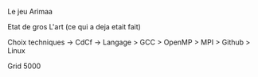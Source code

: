 Le jeu Arimaa

Etat de gros L'art (ce qui a deja etait fait)

Choix techniques
-> CdCf
-> Langage
	> GCC
	> OpenMP
	> MPI
	> Github
	> Linux

Grid 5000
